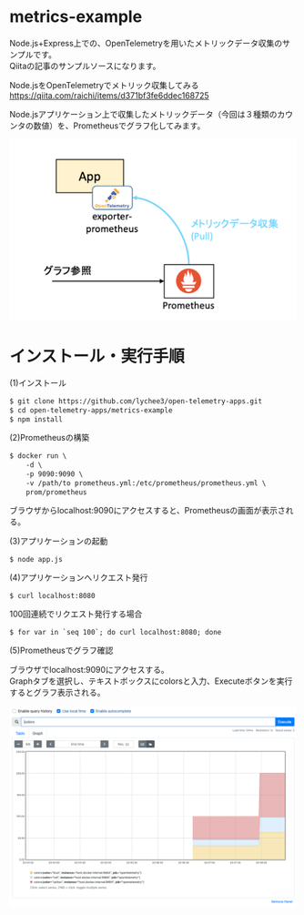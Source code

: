 # metrics-example

Node.js+Express上での、OpenTelemetryを用いたメトリックデータ収集のサンプルです。<br>
Qiitaの記事のサンプルソースになります。

Node.jsをOpenTelemetryでメトリック収集してみる<br>
https://qiita.com/raichi/items/d371bf3fe6ddec168725

Node.jsアプリケーション上で収集したメトリックデータ（今回は３種類のカウンタの数値）を、Prometheusでグラフ化してみます。

![構成](./docs/images/architecture.png)

# インストール・実行手順

(1)インストール

```shell
$ git clone https://github.com/lychee3/open-telemetry-apps.git
$ cd open-telemetry-apps/metrics-example
$ npm install
```

(2)Prometheusの構築

```shell
$ docker run \
    -d \
    -p 9090:9090 \
    -v /path/to prometheus.yml:/etc/prometheus/prometheus.yml \
    prom/prometheus
```

ブラウザからlocalhost:9090にアクセスすると、Prometheusの画面が表示される。

(3)アプリケーションの起動

```shell
$ node app.js
```

(4)アプリケーションへリクエスト発行

```
$ curl localhost:8080
```

100回連続でリクエスト発行する場合

```
$ for var in `seq 100`; do curl localhost:8080; done
```

(5)Prometheusでグラフ確認

ブラウザでlocalhost:9090にアクセスする。<br>
Graphタブを選択し、テキストボックスにcolorsと入力、Executeボタンを実行するとグラフ表示される。

![可視化グラフ](./docs/images/prometheus.png)

